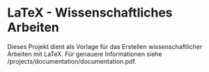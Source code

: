 # LaTeX - Wissenschaftliches Arbeiten

Dieses Projekt dient als Vorlage für das Erstellen wissenschaftlicher Arbeiten mit LaTeX. Für genauere Informationen siehe /projects/documentation/documentation.pdf.